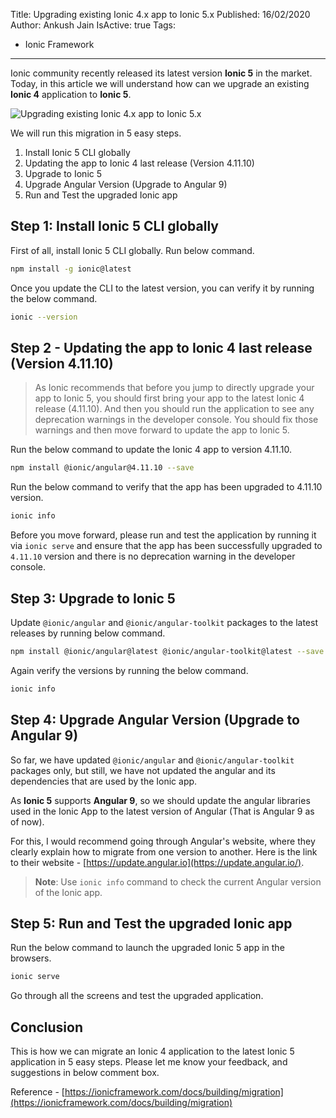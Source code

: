 Title: Upgrading existing Ionic 4.x app to Ionic 5.x
Published: 16/02/2020
Author: Ankush Jain
IsActive: true
Tags:
  - Ionic Framework
---
Ionic community recently released its latest version **Ionic 5** in the market. Today, in this article we will understand how can we upgrade an existing **Ionic 4** application to **Ionic 5**.

![Upgrading existing Ionic 4.x app to Ionic 5.x](/img/blogs/upgrading-existing-ionic-4x-app-to-ionic-5x/migrate-ionic-4-to-ionic-5.png)

We will run this migration in 5 easy steps.
1.  Install Ionic 5 CLI globally
2.  Updating the app to Ionic 4 last release (Version 4.11.10)
3.  Upgrade to Ionic 5
4.  Upgrade Angular Version (Upgrade to Angular 9)
5.  Run and Test the upgraded Ionic app


## Step 1: Install Ionic 5 CLI globally
First of all, install Ionic 5 CLI globally. Run below command.
```bash
npm install -g ionic@latest
```

Once you update the CLI to the latest version, you can verify it by running the below command.
```bash
ionic --version
```

## Step 2 - Updating the app to Ionic 4 last release (Version 4.11.10)
> As Ionic recommends that before you jump to directly upgrade your app to Ionic 5, you should first bring your app to the latest Ionic 4 release (4.11.10). And then you should run the application to see any deprecation warnings in the developer console. You should fix those warnings and then move forward to update the app to Ionic 5.

Run the below command to update the Ionic 4 app to version 4.11.10.

```bash
npm install @ionic/angular@4.11.10 --save
```

Run the below command to verify that the app has been upgraded to 4.11.10 version.
```bash
ionic info
```

Before you move forward, please run and test the application by running it via `ionic serve` and ensure that the app has been successfully upgraded to `4.11.10` version and there is no deprecation warning in the developer console.

## Step 3: Upgrade to Ionic 5
Update `@ionic/angular` and `@ionic/angular-toolkit` packages to the latest releases by running below command.
```bash
npm install @ionic/angular@latest @ionic/angular-toolkit@latest --save
```

Again verify the versions by running the below command.
```bash
ionic info
```

## Step 4: Upgrade Angular Version (Upgrade to Angular 9)
So far, we have updated `@ionic/angular` and `@ionic/angular-toolkit` packages only, but still, we have not updated the angular and its dependencies that are used by the Ionic app.

As **Ionic 5** supports **Angular 9**, so we should update the angular libraries used in the Ionic App to the latest version of Angular (That is Angular 9 as of now).

For this, I would recommend going through Angular's website, where they clearly explain how to migrate from one version to another. Here is the link to their website - [https://update.angular.io](https://update.angular.io/).

> **Note**: Use `ionic info` command to check the current Angular version of the Ionic app.

## Step 5: Run and Test the upgraded Ionic app
Run the below command to launch the upgraded Ionic 5 app in the browsers.

```bash
ionic serve
```

Go through all the screens and test the upgraded application.

## Conclusion
This is how we can migrate an Ionic 4 application to the latest Ionic 5 application in 5 easy steps. Please let me know your feedback, and suggestions in below comment box. 

Reference - [https://ionicframework.com/docs/building/migration](https://ionicframework.com/docs/building/migration)

                